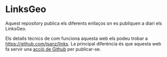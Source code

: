 # LinksGeo

Aquest repository publica els diferents enllaços on es publiquen a diari els LinksGeo.

Els detalls tècnics de com funciona aquesta web els podeu trobar a <https://github.com/jsanz/links>. La principal diferència és que aquesta web fa servir una [acció de Github](.github/workflows/publish.yml) per publicar-se.

